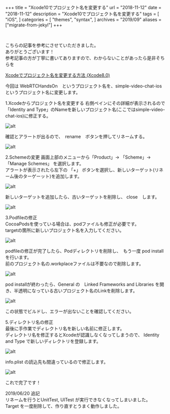 +++
title = "Xcode10でプロジェクト名を変更する"
url = "2018-11-12"
date = "2018-11-12"
description = "Xcode10でプロジェクト名を変更する"
tags = [
    "iOS",
]
categories = [
    "themes",
    "syntax",
]
archives = "2019/09"
aliases = ["migrate-from-jekyl"]
+++

<br>


こちらの記事を参考にさせていただきました。  
ありがとうございます！  
参考記事の方が丁寧に書いてありますので、わからないことがあったら是非そちらを  

[Xcodeでプロジェクト名を変更する方法 (Xcode8.0)](https://tech.librastudio.co.jp/index.php/2016/10/05/post-1038/)

今回は WebRTCHandsOn　というプロジェクト名を、simple-video-chat-ios というプロジェクト名に変更します。

1.Xcodeからプロジェクト名を変更する
右側ペインにその詳細が表示されるので「Identity and Type」のNameを新しいプロジェクト名(ここではsimple-video-chat-ios)に修正する。

![alt](1.png)

確認とアラートが出るので、　rename　ボタンを押してリネームする。

![alt](2.png)

2.Schemeの変更
画面上部のメニューから「Product」-> 「Scheme」->「Manage Schemes」 を選択します。  
アラートが表示されたら左下の 「+」 ボタンを選択し、新しいターゲット(リネーム後のターゲーット)を追加します。  

![alt](3.png)

新しいターゲットを追加したら、古いターゲットを削除し、 close　します。

![alt](4.png)

3.Podfileの修正  
CocoaPodsを使っている場合は、podファイルも修正が必要です。  
targetの箇所に新しいプロジェクト名を入力してください。  

![alt](5.png)

podfileの修正が完了したら、Podディレクトリを削除し、　もう一度 pod install　を行います。  
前のプロジェクト名の.workplaceファイルは不要なので削除します。  

![alt](6.png)

pod installが終わったら、General の　Linked Frameworks and Libraries を開き、半透明になっている古いプロジェクト名のLinkを削除します。

![alt](7.png)

この状態でビルドし、エラーが出ないことを確認してください。  

5.ディレクトリ名の修正  
最後に手作業でディレクトリ名を新しい名前に修正します。  
ディレクトリ名を修正するとXcodeが認識しなくなってしまうので、 Identity and Type で新しいディレクトリを登録します。  

![alt](8.png)

info.plist の読込先も間違っているので修正します。  

![alt](9.png)

これで完了です！  

2019/06/20 追記  
リネームを行うとUnitTest, UITest が実行できなくなってしまいました。  
Target を一度削除して、作り直すとうまく動作しました。  

